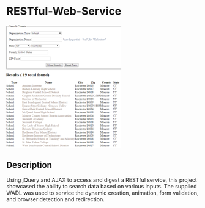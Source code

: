 # RESTful-Web-Service

<img src="/screenshots/screenshot_search.png" alt="Search Screnshot" width="300px">

## Description
Using jQuery and AJAX to access and digest a RESTful service, this project showcased the ability to search data based on various inputs.  The supplied WADL was used to service the dynamic creation, animation, form validation, and browser detection and redirection.
